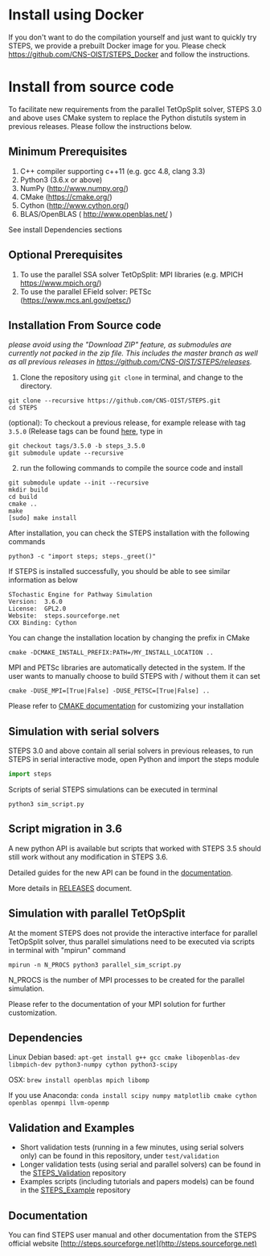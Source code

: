 Install using Docker
====================
If you don't want to do the compilation yourself and just want to quickly try STEPS, we provide a prebuilt Docker image for you. Please check https://github.com/CNS-OIST/STEPS_Docker and follow the instructions.

Install from source code
========================

To facilitate new requirements from the parallel TetOpSplit solver,
STEPS 3.0 and above uses CMake system to replace the Python distutils system
in previous releases. Please follow the instructions below.

Minimum Prerequisites
---------------------
1. C++ compiler supporting c++11 (e.g. gcc 4.8, clang 3.3)
2. Python3 (3.6.x or above)
3. NumPy (http://www.numpy.org/)
4. CMake (https://cmake.org/)
5. Cython (http://www.cython.org/)
6. BLAS/OpenBLAS ( http://www.openblas.net/ )

See install Dependencies sections

Optional Prerequisites
----------------------
1. To use the parallel SSA solver TetOpSplit: MPI libraries (e.g. MPICH https://www.mpich.org/)
2. To use the parallel EField solver: PETSc (https://www.mcs.anl.gov/petsc/)

Installation From Source code
-----------------------------
_please avoid using the "Download ZIP" feature, as submodules are currently not packed in the zip file.
This includes the master branch as well as all previous releases in https://github.com/CNS-OIST/STEPS/releases._

1. Clone the repository using `git clone` in terminal, and change to the directory.
```
git clone --recursive https://github.com/CNS-OIST/STEPS.git
cd STEPS
```
(optional): To checkout a previous release, for example release with tag `3.5.0` (Release tags can be found [here](https://github.com/CNS-OIST/STEPS/tags), type in
```
git checkout tags/3.5.0 -b steps_3.5.0
git submodule update --recursive
```
2. run the following commands to compile the source code and install

```
git submodule update --init --recursive
mkdir build
cd build
cmake ..
make
[sudo] make install
```

After installation, you can check the STEPS installation with the following commands

```
python3 -c "import steps; steps._greet()"
```

If STEPS is installed successfully, you should be able to see similar information as below

```
STochastic Engine for Pathway Simulation
Version:  3.6.0
License:  GPL2.0
Website:  steps.sourceforge.net
CXX Binding: Cython
```

You can change the installation location by changing the prefix in CMake

```
cmake -DCMAKE_INSTALL_PREFIX:PATH=/MY_INSTALL_LOCATION ..
```

MPI and PETSc libraries are automatically detected in the system. If the user
wants to manually choose to build STEPS with / without them it can set

```
cmake -DUSE_MPI=[True|False] -DUSE_PETSC=[True|False] ..
```

Please refer to [CMAKE documentation](https://cmake.org/documentation/) for customizing your installation


Simulation with serial solvers
------------------------------
STEPS 3.0 and above contain all serial solvers in previous releases,
to run STEPS in serial interactive mode, open Python and import the steps module

```python
import steps
```

Scripts of serial STEPS simulations can be executed in terminal

```
python3 sim_script.py
```

Script migration in 3.6
-----------------------

A new python API is available but scripts that worked with STEPS 3.5 should still work without any modification in STEPS 3.6.

Detailed guides for the new API can be found in the [documentation](http://steps.sourceforge.net/manual/manual_index.html).

More details in [RELEASES](./RELEASES.md) document.

Simulation with parallel TetOpSplit
-----------------------------------
At the moment STEPS does not provide the interactive interface for parallel TetOpSplit solver,
thus parallel simulations need to be executed via scripts in terminal with "mpirun" command

```
mpirun -n N_PROCS python3 parallel_sim_script.py
```

N_PROCS is the number of MPI processes to be created for the parallel simulation.

Please refer to the documentation of your MPI solution for further customization.


Dependencies
-------------
Linux Debian based:
 `apt-get install g++ gcc cmake libopenblas-dev libmpich-dev python3-numpy cython python3-scipy`

OSX:
 `brew install openblas mpich libomp`

If you use Anaconda:
`conda install scipy numpy matplotlib cmake cython openblas openmpi llvm-openmp`

Validation and Examples
-----------------------
 - Short validation tests (running in a few minutes, using serial solvers only) can be found in this repository, under `test/validation`
 - Longer validation tests (using serial and parallel solvers) can be found in the [STEPS_Validation](https://github.com/CNS-OIST/STEPS_Validation) repository
 - Examples scripts (including tutorials and papers models) can be found in the [STEPS_Example](https://github.com/CNS-OIST/STEPS_Example) repository

Documentation
-------------
You can find STEPS user manual and other documentation from the STEPS official website [http://steps.sourceforge.net](http://steps.sourceforge.net)
